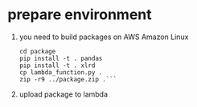 # prepare environment

1. you need to build packages on AWS Amazon Linux

    ```mkdir package
    cd package
    pip install -t . pandas
    pip install -t . xlrd
    cp lambda_function.py .
    zip -r9 ../package.zip .```

2. upload package to lambda
